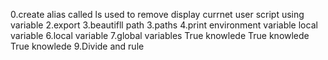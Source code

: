 0.create alias called ls used to remove
display currnet user script using variable
2.export
3.beautifll path
3.paths
4.print environment variable
local variable
6.local variable
7.global variables
True knowlede
True knowlede
True knowlede
9.Divide and rule
